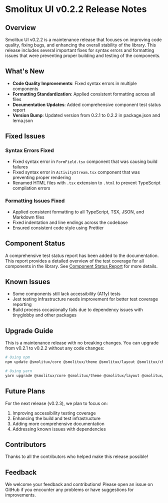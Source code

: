 # Smolitux UI v0.2.2 Release Notes

## Overview

Smolitux UI v0.2.2 is a maintenance release that focuses on improving code quality, fixing bugs, and enhancing the overall stability of the library. This release includes several important fixes for syntax errors and formatting issues that were preventing proper building and testing of the components.

## What's New

- **Code Quality Improvements**: Fixed syntax errors in multiple components
- **Formatting Standardization**: Applied consistent formatting across all files
- **Documentation Updates**: Added comprehensive component test status report
- **Version Bump**: Updated version from 0.2.1 to 0.2.2 in package.json and lerna.json

## Fixed Issues

### Syntax Errors Fixed

- Fixed syntax error in `FormField.tsx` component that was causing build failures
- Fixed syntax error in `ActivityStream.tsx` component that was preventing proper rendering
- Renamed HTML files with `.tsx` extension to `.html` to prevent TypeScript compilation errors

### Formatting Issues Fixed

- Applied consistent formatting to all TypeScript, TSX, JSON, and Markdown files
- Fixed indentation and line endings across the codebase
- Ensured consistent code style using Prettier

## Component Status

A comprehensive test status report has been added to the documentation. This report provides a detailed overview of the test coverage for all components in the library. See [Component Status Report](/docs/Wiki/development/component-status.md) for more details.

## Known Issues

- Some components still lack accessibility (A11y) tests
- Jest testing infrastructure needs improvement for better test coverage reporting
- Build process occasionally fails due to dependency issues with tinyglobby and other packages

## Upgrade Guide

This is a maintenance release with no breaking changes. You can upgrade from v0.2.1 to v0.2.2 without any code changes:

```bash
# Using npm
npm update @smolitux/core @smolitux/theme @smolitux/layout @smolitux/charts

# Using yarn
yarn upgrade @smolitux/core @smolitux/theme @smolitux/layout @smolitux/charts
```

## Future Plans

For the next release (v0.2.3), we plan to focus on:

1. Improving accessibility testing coverage
2. Enhancing the build and test infrastructure
3. Adding more comprehensive documentation
4. Addressing known issues with dependencies

## Contributors

Thanks to all the contributors who helped make this release possible!

## Feedback

We welcome your feedback and contributions! Please open an issue on GitHub if you encounter any problems or have suggestions for improvements.